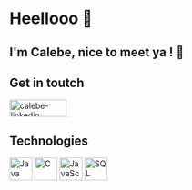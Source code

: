 # Heellooo 👋

## I'm Calebe, nice to meet ya ! :rainbow:

<!--:point_right: I'm currently studying System Analisys and Development at Fatec. :man_student: -->

## Get in toutch 
<a href="https://www.linkedin.com/in/lcma/" target="_blank">
<img align="center" alt="calebe-linkedin" height="30" width="100" src="https://img.shields.io/badge/LinkedIn-0077B5?style=for-the-badge&logo=linkedin&logoColor=white" style="max-width:100%;">
</a>

## Technologies
<img title="Java" alt="Java" width="40px" src="https://img.icons8.com/color/48/000000/java-coffee-cup-logo--v1.png"> <img title="C" alt="C" width="40px" src="https://img.icons8.com/color/96/000000/c-programming.png"> <img title="JavaScript" alt="JavaScript" width="40px" src="https://img.icons8.com/color/48/000000/javascript--v1.png"> <img title="SQL" alt="SQL" width="40px" src="https://img.icons8.com/color-glass/48/000000/sql.png"> 
<!--
**calebeandrade93/calebeandrade93** is a ✨ _special_ ✨ repository because its `README.md` (this file) appears on your GitHub profile.

Here are some ideas to get you started:

- 🔭 I’m currently working on ...
- 🌱 I’m currently learning ...
- 👯 I’m looking to collaborate on ...
- 🤔 I’m looking for help with ...
- 💬 Ask me about ...
- 📫 How to reach me: ...
- 😄 Pronouns: ...
- ⚡ Fun fact: ...
-->
